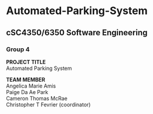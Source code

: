 # Automated-Parking-System

## cSC4350/6350 Software Engineering
### Group 4

**PROJECT TITLE**</br>
Automated Parking System

**TEAM MEMBER**</br>
Angelica Marie Amis  
Paige Da Ae Park  
Cameron Thomas McRae  
Christopher T Fevrier  (coordinator)

